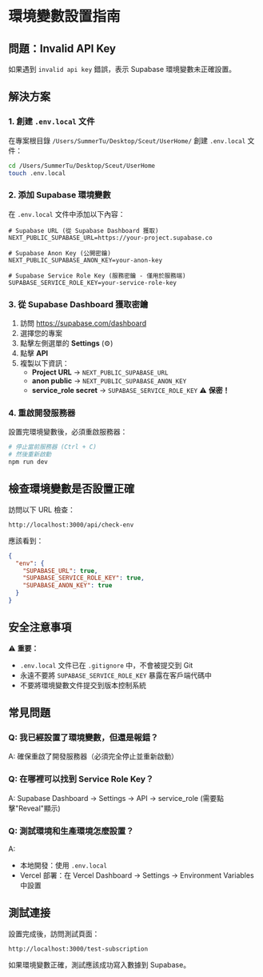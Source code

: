 # 環境變數設置指南

## 問題：Invalid API Key

如果遇到 `invalid api key` 錯誤，表示 Supabase 環境變數未正確設置。

## 解決方案

### 1. 創建 `.env.local` 文件

在專案根目錄 `/Users/SummerTu/Desktop/Sceut/UserHome/` 創建 `.env.local` 文件：

```bash
cd /Users/SummerTu/Desktop/Sceut/UserHome
touch .env.local
```

### 2. 添加 Supabase 環境變數

在 `.env.local` 文件中添加以下內容：

```env
# Supabase URL (從 Supabase Dashboard 獲取)
NEXT_PUBLIC_SUPABASE_URL=https://your-project.supabase.co

# Supabase Anon Key (公開密鑰)
NEXT_PUBLIC_SUPABASE_ANON_KEY=your-anon-key

# Supabase Service Role Key (服務密鑰 - 僅用於服務端)
SUPABASE_SERVICE_ROLE_KEY=your-service-role-key
```

### 3. 從 Supabase Dashboard 獲取密鑰

1. 訪問 https://supabase.com/dashboard
2. 選擇您的專案
3. 點擊左側選單的 **Settings** (⚙️)
4. 點擊 **API**
5. 複製以下資訊：
   - **Project URL** → `NEXT_PUBLIC_SUPABASE_URL`
   - **anon public** → `NEXT_PUBLIC_SUPABASE_ANON_KEY`
   - **service_role secret** → `SUPABASE_SERVICE_ROLE_KEY` ⚠️ **保密！**

### 4. 重啟開發服務器

設置完環境變數後，必須重啟服務器：

```bash
# 停止當前服務器 (Ctrl + C)
# 然後重新啟動
npm run dev
```

## 檢查環境變數是否設置正確

訪問以下 URL 檢查：

```
http://localhost:3000/api/check-env
```

應該看到：
```json
{
  "env": {
    "SUPABASE_URL": true,
    "SUPABASE_SERVICE_ROLE_KEY": true,
    "SUPABASE_ANON_KEY": true
  }
}
```

## 安全注意事項

⚠️ **重要：** 
- `.env.local` 文件已在 `.gitignore` 中，不會被提交到 Git
- 永遠不要將 `SUPABASE_SERVICE_ROLE_KEY` 暴露在客戶端代碼中
- 不要將環境變數文件提交到版本控制系統

## 常見問題

### Q: 我已經設置了環境變數，但還是報錯？
A: 確保重啟了開發服務器（必須完全停止並重新啟動）

### Q: 在哪裡可以找到 Service Role Key？
A: Supabase Dashboard → Settings → API → service_role (需要點擊"Reveal"顯示)

### Q: 測試環境和生產環境怎麼設置？
A: 
- 本地開發：使用 `.env.local`
- Vercel 部署：在 Vercel Dashboard → Settings → Environment Variables 中設置

## 測試連接

設置完成後，訪問測試頁面：

```
http://localhost:3000/test-subscription
```

如果環境變數正確，測試應該成功寫入數據到 Supabase。

